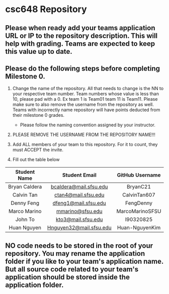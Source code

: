 # csc648 Repository

## Please when ready add your teams application URL or IP to the repository description. This will help with grading. Teams are expected to keep this value up to date.

## Please do the following steps before completing Milestone 0.
1. Change the name of the repository. All that needs to change is the NN to your respective team number. Team numbers whose value is less than 10, please pad with a 0. Ex team 1 is Team01 team 11 is Team11. Please make sure to also remove the username from the repository as well. Teams with incorrectly name repository will have points deducted from their milestone 0 grades.
      - Please follow the naming convention assigned by your instructor.

1. PLEASE REMOVE THE USERNAME FROM THE REPOSITORY NAME!!!

2. Add ALL members of your team to this repository. For it to count, they must ACCEPT the invite.

3. Fill out the table below


| Student Name | Student Email         | GitHub Username |
|    :---:     |     :---:             |     :---:       |
| Bryan Caldera|bcaldera@mail.sfsu.edu |BryanC21         |
| Calvin Tan   |ctan4@mail.sfsu.edu    |CalvinTan607     |
| Denny Feng   |dfeng1@mail.sfsu.edu   |FengDenny        |
| Marco Marino |mmarino@sfsu.edu       |MarcoMarinoSFSU  |
| John To      |kto3@mail.sfsu.edu     |l90320825        |
| Huan Nguyen  |Hnguyen32@mail.sfsu.edu|Huan-NguyenKim   |

## NO code needs to be stored in the root of your repository. You may rename the application folder if you like to your team's application name. But all source code related to your team's application should be stored inside the application folder.
